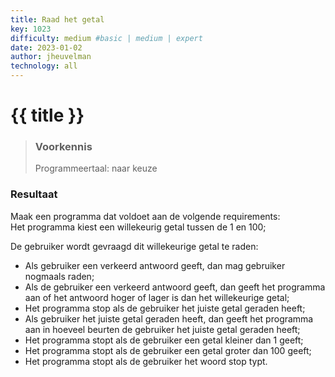 ```yaml
---
title: Raad het getal
key: 1023
difficulty: medium #basic | medium | expert
date: 2023-01-02
author: jheuvelman
technology: all
---
```




# {{ title }}

> ### Voorkennis
> Programmeertaal: naar keuze

### Resultaat
Maak een programma dat voldoet aan de volgende requirements:  
Het programma kiest een willekeurig getal tussen de 1 en 100; 


De gebruiker wordt gevraagd dit willekeurige getal te raden:
-	Als gebruiker een verkeerd antwoord geeft, dan mag gebruiker nogmaals raden; 
-	Als de gebruiker een verkeerd antwoord geeft, dan geeft het programma aan of het antwoord hoger of lager is dan het willekeurige getal;
-	Het programma stop als de gebruiker het juiste getal geraden heeft;
-	Als gebruiker het juiste getal geraden heeft, dan geeft het programma aan in hoeveel beurten de gebruiker het juiste getal geraden heeft;
-	Het programma stopt als de gebruiker een getal kleiner dan 1 geeft; 
-	Het programma stopt als de gebruiker een getal groter dan 100 geeft; 
-	Het programma stopt als de gebruiker het woord stop typt. 



